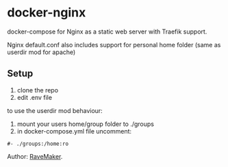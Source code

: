 # docker-nginx

docker-compose for Nginx as a static web server with Traefik support.

Nginx default.conf also includes support for personal home folder (same as userdir mod for apache)

## Setup
1. clone the repo
2. edit .env file

to use the userdir mod behaviour:
1. mount your users home/group folder to ./groups
2. in docker-compose.yml file uncomment:
```
#- ./groups:/home:ro
```

Author: [RaveMaker][RaveMaker].

[RaveMaker]: http://ravemaker.net
 